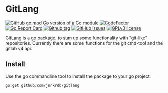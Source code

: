 # GitLang

[![GitHub go.mod Go version of a Go module](https://img.shields.io/github/go-mod/go-version/jnnkrdb/gitlang)](https://github.com/jnnkrdb/gitlang)
[![CodeFactor](https://www.codefactor.io/repository/github/jnnkrdb/gitlang/badge)](https://www.codefactor.io/repository/github/jnnkrdb/gitlang)
[![Go Report Card](https://goreportcard.com/badge/github.com/jnnkrdb/gitlang)](https://goreportcard.com/report/github.com/jnnkrdb/gitlang)
[![Github tag](https://badgen.net/github/tag/jnnkrdb/gitlang)](https://github.com/jnnkrdb/gitlang/tags/)
[![GitHub issues](https://badgen.net/github/issues/jnnkrdb/gitlang/)](https://github.com/jnnkrdb/gitlang/issues/)
[![GPLv3 license](https://img.shields.io/badge/License-GPLv3-blue.svg)](http://perso.crans.org/besson/LICENSE.html)

GitLang is a go package, to sum up some functionality with "git-like" repositories. Currently there are some functions for the git cmd-tool and the gitlab v4 api. 

## Install
Use the go commandline tool to install the package to your go project.
```
go get github.com/jnnkrdb/gitlang
```

